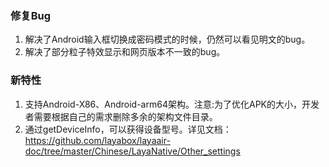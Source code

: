
### 修复Bug
1. 解决了Android输入框切换成密码模式的时候，仍然可以看见明文的bug。
2. 解决了部分粒子特效显示和网页版本不一致的bug。

### 新特性
1. 支持Android-X86、Android-arm64架构。注意:为了优化APK的大小，开发者需要根据自己的需求删除多余的架构文件目录。
2. 通过getDeviceInfo，可以获得设备型号。详见文档：https://github.com/layabox/layaair-doc/tree/master/Chinese/LayaNative/Other_settings